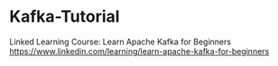 # Kafka-Tutorial
Linked Learning Course: Learn Apache Kafka for Beginners
https://www.linkedin.com/learning/learn-apache-kafka-for-beginners
